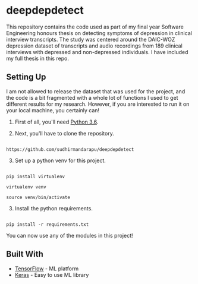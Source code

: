 # deepdepdetect

This repository contains the code used as part of my final year Software Engineering honours thesis on detecting symptoms of depression in clinical interview transcripts. The study was centered around the DAIC-WOZ depression dataset of transcripts and audio recordings from 189 clinical interviews with depressed and non-depressed individuals. I have included my full thesis in this repo.

## Setting Up

I am not allowed to release the dataset that was used for the project, and the code is a bit fragmented with a whole lot of functions I used to get different results for my research. However, if you are interested to run it on your local machine, you certainly can!

1. First of all, you'll need [Python 3.6](https://www.python.org/downloads/release/python-360/).

2. Next, you'll have to clone the repository.

```

https://github.com/sudhirmandarapu/deepdepdetect

```

3. Set up a python venv for this project.

```

pip install virtualenv

virtualenv venv

source venv/bin/activate

```

3. Install the python requirements.

```

pip install -r requirements.txt

```

You can now use any of the modules in this project!


## Built With

* [TensorFlow](https://www.tensorflow.org/) - ML platform
* [Keras](https://keras.io/) - Easy to use ML library
